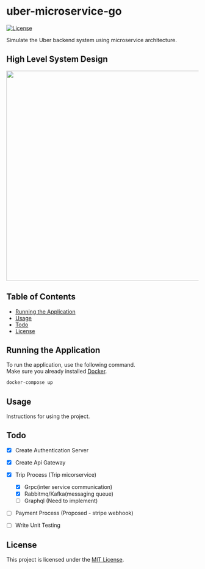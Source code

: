 # uber-microservice-go



[![License](https://img.shields.io/badge/license-MIT-blue.svg)](LICENSE)

Simulate the Uber backend system using microservice architecture.

## High Level System Design

<img src="https://github.com/Imesh7/uber_microserivices_with_go/assets/50042375/7128330c-0a55-4484-a1fd-5c56de81fbc1" width="550">


## Table of Contents

- [Running the Application](#RunningtheApplication)
- [Usage](#usage)
- [Todo](#Todo)
- [License](#license)

## Running the Application

To run the application, use the following command.  
Make sure you already installed [Docker](https://www.docker.com/).

```bash
docker-compose up
```

## Usage

Instructions for using the project.

## Todo
- [x] Create Authentication Server
- [x] Create Api Gateway
- [x] Trip Process (Trip micorservice)
    - [x] Grpc(inter service communication)
    - [x] Rabbitmq/Kafka(messaging queue)
    - [ ] Graphql (Need to implement)
- [ ] Payment Process (Proposed - stripe webhook)
- [ ] Write Unit Testing


## License

This project is licensed under the [MIT License](LICENSE).

